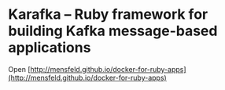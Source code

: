 # Karafka – Ruby framework for building Kafka message-based applications

Open [http://mensfeld.github.io/docker-for-ruby-apps](http://mensfeld.github.io/docker-for-ruby-apps)
